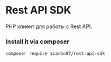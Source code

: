
Rest API SDK
==============================

PHP клиент для работы с Rest API.

### Install it via composer
```
composer require scarbo87/rest-api-sdk
```
